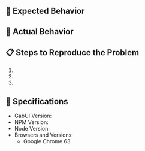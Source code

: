## 🤔 Expected Behavior


## 🤦‍ Actual Behavior


## 📋 Steps to Reproduce the Problem

  1.
  1.
  1.

## 📜 Specifications

  - GabUI Version:
  - NPM Version:
  - Node Version:
  - Browsers and Versions:
    - Google Chrome 63